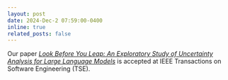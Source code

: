 ```yaml
---
layout: post
date: 2024-Dec-2 07:59:00-0400
inline: true
related_posts: false
---
```


Our paper [*Look Before You Leap: An Exploratory Study of Uncertainty Analysis for Large Language Models*](https://arxiv.org/abs/2307.10236) is accepted at IEEE Transactions on Software Engineering (TSE). 
